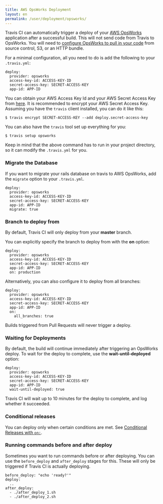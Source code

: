 ```yaml
---
title: AWS OpsWorks Deployment
layout: en
permalink: /user/deployment/opsworks/
---
```


Travis CI can automatically trigger a deploy of your [AWS OpsWorks](https://aws.amazon.com/en/opsworks/) application after a successful build. This will not send code from Travis to OpsWorks. You will need to [configure OpsWorks to pull in your code](http://docs.aws.amazon.com/opsworks/latest/userguide/workingapps-creating.html#workingapps-creating-source) from source control, S3, or an HTTP bundle.

For a minimal configuration, all you need to do is add the following to your `.travis.yml`:

    deploy:
      provider: opsworks
      access-key-id: ACCESS-KEY-ID
      secret-access-key: SECRET-ACCESS-KEY
      app-id: APP-ID

You can obtain your AWS Access Key Id and your AWS Secret Access Key from [here](https://console.aws.amazon.com/iam/home?#security_credential). It is recommended to encrypt your AWS Secret Access Key. Assuming you have the `travis` client installed, you can do it like this:

    $ travis encrypt SECRET-ACCESS-KEY --add deploy.secret-access-key

You can also have the `travis` tool set up everything for you:

    $ travis setup opsworks

Keep in mind that the above command has to run in your project directory, so it can modify the `.travis.yml` for you.

### Migrate the Database

If you want to migrate your rails database on travis to AWS OpsWorks, add the `migrate` option to your `.travis.yml`.

    deploy:
      provider: opsworks
      access-key-id: ACCESS-KEY-ID
      secret-access-key: SECRET-ACCESS-KEY
      app-id: APP-ID
      migrate: true

### Branch to deploy from

By default, Travis CI will only deploy from your **master** branch.

You can explicitly specify the branch to deploy from with the **on** option:

    deploy:
      provider: opsworks
      access-key-id: ACCESS-KEY-ID
      secret-access-key: SECRET-ACCESS-KEY
      app-id: APP-ID
      on: production

Alternatively, you can also configure it to deploy from all branches:

    deploy:
      provider: opsworks
      access-key-id: ACCESS-KEY-ID
      secret-access-key: SECRET-ACCESS-KEY
      app-id: APP-ID
      on:
        all_branches: true

Builds triggered from Pull Requests will never trigger a deploy.

### Waiting for Deployments

By default, the build will continue immediately after triggering an OpsWorks
deploy. To wait for the deploy to complete, use the **wait-until-deployed**
option:

    deploy:
      provider: opsworks
      access-key-id: ACCESS-KEY-ID
      secret-access-key: SECRET-ACCESS-KEY
      app-id: APP-ID
      wait-until-deployed: true

Travis CI will wait up to 10 minutes for the deploy to complete, and log
whether it succeeded.

### Conditional releases

You can deploy only when certain conditions are met.
See [Conditional Releases with `on:`](/user/deployment#Conditional-Releases-with-on%3A).

### Running commands before and after deploy

Sometimes you want to run commands before or after deploying. You can use the `before_deploy` and `after_deploy` stages for this. These will only be triggered if Travis CI is actually deploying.

    before_deploy: "echo 'ready?'"
    deploy:
      ..
    after_deploy:
      - ./after_deploy_1.sh
      - ./after_deploy_2.sh
